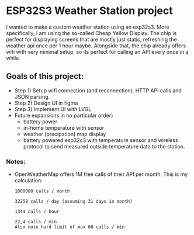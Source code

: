 # ESP32S3 Weather Station project

I wanted to make a custom weather station using an esp32s3. More specifically, I am using the so-called Cheap Yellow Display. The chip is perfect for displaying screens that are mostly just static, refreshing the weather api once per 1 hour maybe.
Alongside that, the chip already offers wifi with very minimal setup, so its perfect for calling an API every once in a while.


## Goals of this project:
- Step 1) Setup wifi connection (and reconnection), HTTP API calls and JSON parsing.
- Step 2) Design UI in figma
- Step 3) Implement UI with LVGL
- Future expansions in no particular order) 
    - battery power
    - in-home temperature with sensor
    - weather (precipation) map display
    - battery powered esp32c3 with temperature sensor and wireless protocol to send measured outside temperature data to the station.

### Notes:
- OpenWeatherMap offers 1M free calls of their API per month. This is my calculation:
    ```
    1000000 calls / month

    32258 calls / day (assuming 31 days in month)

    1344 calls / hour

    22,4 calls / min
    Also note hard limit of max 60 calls / min
    ```
    